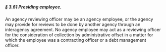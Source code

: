 ##### § 3.61 Presiding employee. #####

An agency reviewing officer may be an agency employee, or the agency may provide for reviews to be done by another agency through an interagency agreement. No agency employee may act as a reviewing officer for the consideration of collection by administrative offset in a matter for which the employee was a contracting officer or a debt management officer.
